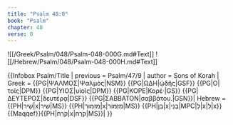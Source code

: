 ```yaml
---
title: "Psalm 48:0"
book: "Psalm"
chapter: 48
verse: 0
---
```

![[/Greek/Psalm/048/Psalm-048-000G.md#Text]]
![[/Hebrew/Psalm/048/Psalm-048-000H.md#Text]]

{{Infobox Psalm/Title |
  previous = Psalm/47/9 |
  author = Sons of Korah |
  Greek = {{PG|ΨΑΛΜΟΣ|Ψαλμὸς|NSM}} {{PG|ΩΔΗ|ᾠδῆς|GSF}} {{PG|Ο|τοῖς|DPM}} {{PG|ΥΙΟΣ|υἱοῖς|DPM}} {{PG|ΚΟΡΕ|Κορέ·|GS}} {{PG|ΔΕΥΤΕΡΟΣ|δευτέρᾳ|DSF}} {{PG|ΣΑΒΒΑΤΟΝ|σαββάτου.|GSN}}|
  Hebrew = {{PH|שָׁיר|x|שִׁיר|MS}} {{PH|מזמור|x|מִזְמוֹר|MS}} {{PH|בֵּן|x|בְנֵי|MPC|לְ|x|לִ|x}}{{Maqqef}}{{PH|קֹרַח|x|קֹרַח|MS}}׃|
}}
